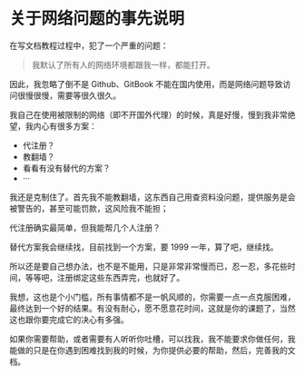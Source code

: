 # 关于网络问题的事先说明

在写文档教程过程中，犯了一个严重的问题：

> 我默认了所有人的网络环境都跟我一样，都能打开。

因此，我忽略了倒不是 Github、GitBook 不能在国内使用，而是网络问题导致访问很慢很慢，需要等很久很久。

我自己在使用被限制的网络（即不开国外代理）的时候，真是好慢，慢到我非常绝望，我内心有很多方案：

* 代注册？
* 教翻墙？
* 看看有没有替代的方案？
* ···

我还是克制住了。首先我不能教翻墙，这东西自己用查资料没问题，提供服务是会被警告的，甚至可能罚款，这风险我不能担；

代注册确实最简单，但我能帮几个人注册？

替代方案我会继续找，目前找到一个方案，要 1999 一年，算了吧，继续找。

所以还是要自己想办法，也不是不能用，只是非常非常慢而已，忍一忍，多花些时间，等等吧，注册绑定这些东西弄完，也就好了。

我想，这也是个小门槛，所有事情都不是一帆风顺的，你需要一点一点克服困难，最终达到一个好的结果。有没有耐心，愿不愿意花时间，这就是你的课题了，当然这也跟你要完成它的决心有多强。

如果你需要帮助，或者需要有人听听你吐槽，可以找我，我不能要求你做任何，我能做的只是在你遇到困难找到我的时候，为你提供必要的帮助，然后，完善我的文档。
